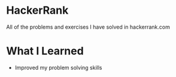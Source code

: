# HackerRank

All of the problems and exercises I have solved in hackerrank.com

# What I Learned

* Improved my problem solving skills

